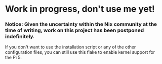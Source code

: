 
# Work in progress, don't use me yet!
### Notice: Given the uncertainty within the Nix community at the time of writing, work on this project has been postponed indefinitely.

If you don't want to use the installation script or any of the other configuration files,
you can still use this flake to enable kernel support for the Pi 5.


